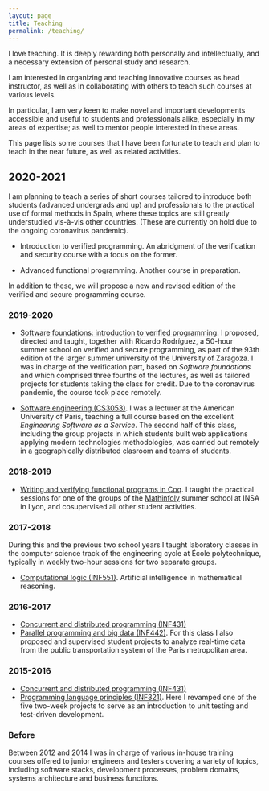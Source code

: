 ```yaml
---
layout: page
title: Teaching
permalink: /teaching/
---
```


I love teaching. It is deeply rewarding both personally and intellectually, and
a necessary extension of personal study and research.

I am interested in organizing and teaching innovative courses as head
instructor, as well as in collaborating with others to teach such courses at
various levels.

In particular, I am very keen to make novel and important developments
accessible and useful to students and professionals alike, especially in my
areas of expertise; as well to mentor people interested in these areas.

This page lists some courses that I have been fortunate to teach and plan to
teach in the near future, as well as related activities.

## 2020-2021

I am planning to teach a series of short courses tailored to introduce both
students (advanced undergrads and up) and professionals to the practical use of
formal methods in Spain, where these topics are still greatly understudied
vis-à-vis other countries. (These are currently on hold due to the ongoing
coronavirus pandemic).

* Introduction to verified programming.
  An abridgment of the verification and security course with a focus on the
  former.

* Advanced functional programming.
  Another course in preparation.

In addition to these, we will propose a new and revised edition of the verified
and secure programming course.

### 2019-2020

* [Software foundations: introduction to verified programming](/teaching/unizar2020/).
  I proposed, directed and taught, together with Ricardo Rodríguez, a 50-hour
  summer school on verified and secure programming, as part of the 93th edition
  of the larger summer university of the University of Zaragoza. I was in
  charge of the verification part, based on *Software foundations* and which
  comprised three fourths of the lectures, as well as tailored projects for
  students taking the class for credit. Due to the coronavirus pandemic, the
  course took place remotely.

* [Software engineering (CS3053)](https://catalog.aup.edu/course/cs3053/spring-2020).
  I was a lecturer at the American University of Paris, teaching a
  full course based on the excellent *Engineering Software as a Service*. The
  second half of this class, including the group projects in which students
  built web applications applying modern technologies methodologies, was carried
  out remotely in a geographically distributed clasroom and teams of students.

### 2018-2019

* [Writing and verifying functional programs in Coq](https://prosecco.gforge.inria.fr/personal/hritcu/teaching/lyon2019/).
  I taught the practical sessions for one of the groups of the
  [Mathinfoly](http://www.mathinfoly.org/) summer school at INSA in Lyon, and
  cosupervised all other student activities.

### 2017-2018

During this and the previous two school years I taught laboratory classes in the
computer science track of the engineering cycle at École polytechnique,
typically in weekly two-hour sessions for two separate groups.

* [Computational logic (INF551)](https://moodle.polytechnique.fr/course/info.php?name=INF551-2017).
  Artificial intelligence in mathematical reasoning.

### 2016-2017

* [Concurrent and distributed programming (INF431)](https://moodle.polytechnique.fr/course/info.php?name=INF431-2016)
* [Parallel programming and big data (INF442)](https://moodle.polytechnique.fr/course/info.php?name=INF442-2016).
  For this class I also proposed and supervised student projects to analyze
  real-time data from the public transportation system of the Paris metropolitan
  area.

### 2015-2016

* [Concurrent and distributed programming (INF431)](https://moodle.polytechnique.fr/course/info.php?name=INF431-2015)
* [Programming language principles (INF321)](https://moodle.polytechnique.fr/course/info.php?name=INF321-2015).
  Here I revamped one of the five two-week projects to serve as an introduction
  to unit testing and test-driven development.

### Before

Between 2012 and 2014 I was in charge of various in-house training courses
offered to junior engineers and testers covering a variety of topics, including
software stacks, development processes, problem domains, systems architecture
and business functions.

